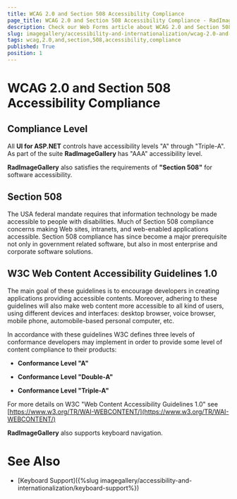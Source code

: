 ```yaml
---
title: WCAG 2.0 and Section 508 Accessibility Compliance
page_title: WCAG 2.0 and Section 508 Accessibility Compliance - RadImageGallery
description: Check our Web Forms article about WCAG 2.0 and Section 508 Accessibility Compliance.
slug: imagegallery/accessibility-and-internationalization/wcag-2.0-and-section-508-accessibility-compliance
tags: wcag,2.0,and,section,508,accessibility,compliance
published: True
position: 1
---
```


# WCAG 2.0 and Section 508 Accessibility Compliance



## Compliance Level

All **UI for ASP.NET** controls have accessibility levels "A" through "Triple-A". As part of the suite **RadImageGallery** has "AAA" accessibility level. 

**RadImageGallery** also satisfies the requirements of **"Section 508"** for software accessibility. 

## Section 508

The USA federal mandate requires that information technology be made accessible to people with disabilities. Much of Section 508 compliance concerns making Web sites, intranets, and web-enabled applications accessible. Section 508 compliance has since become a major prerequisite not only in government related software, but also in most enterprise and corporate software solutions.

## W3C Web Content Accessibility Guidelines 1.0

The main goal of these guidelines is to encourage developers in creating applications providing accessible contents. Moreover, adhering to these guidelines will also make web content more accessible to all kind of users, using different devices and interfaces: desktop browser, voice browser, mobile phone, automobile-based personal computer, etc.

In accordance with these guidelines W3C defines three levels of conformance developers may implement in order to provide some level of content compliance to their products:

* **Conformance Level "A"**

* **Conformance Level "Double-A"**

* **Conformance Level "Triple-A"**

For more details on W3C "Web Content Accessibility Guidelines 1.0" see [https://www.w3.org/TR/WAI-WEBCONTENT/](https://www.w3.org/TR/WAI-WEBCONTENT/)


**RadImageGallery** also supports keyboard navigation.

# See Also

 * [Keyboard Support]({%slug imagegallery/accessibility-and-internationalization/keyboard-support%})
